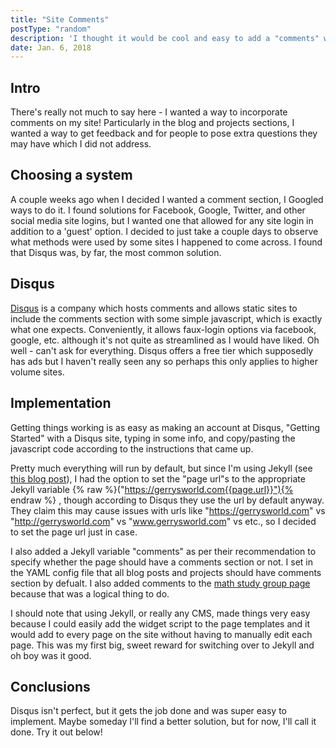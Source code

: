 ```yaml
---
title: "Site Comments"
postType: "random"
description: 'I thought it would be cool and easy to add a "comments" widget to the bottom select pages on my site.'
date: Jan. 6, 2018
---
```


<!-- ********** CONTENT *********** -->
## Intro
There's really not much to say here - I wanted a way to incorporate comments on my site!  Particularly in the blog and projects sections, I wanted a way to get feedback and for people to pose extra questions they may have which I did not address.

## Choosing a system
A couple weeks ago when I decided I wanted a comment section, I Googled ways to do it.  I found solutions for Facebook, Google, Twitter, and other social media site logins, but I wanted one that allowed for any site login in addition to a 'guest' option.  I decided to just take a couple days to observe what methods were used by some sites I happened to come across.  I found that Disqus was, by far, the most common solution.

## Disqus
<a href="https://disqus.com/">Disqus</a> is a company which hosts comments and allows static sites to include the comments section with some simple javascript, which is exactly what one expects.  Conveniently, it allows faux-login options via facebook, google, etc. although it's not quite as streamlined as I would have liked.  Oh well - can't ask for everything.  Disqus offers a free tier which supposedly has ads but I haven't really seen any so perhaps this only applies to higher volume sites.

## Implementation
Getting things working is as easy as making an account at Disqus, "Getting Started" with a Disqus site, typing in some info, and copy/pasting the javascript code according to the instructions that came up.

Pretty much everything will run by default, but since I'm using Jekyll (see <a href="/blog/2017-12-30">this blog post</a>), I had the option to set the "page url"s to the appropriate Jekyll variable 
{% raw %}("https://gerrysworld.com{{page.url}}"){% endraw %}
, though according to Disqus they use the url by default anyway.  They claim this may cause issues with urls like "https://gerrysworld.com" vs "http://gerrysworld.com" vs "www.gerrysworld.com" vs etc., so I decided to set the page url just in case.

I also added a Jekyll variable "comments" as per their recommendation to specify whether the page should have a comments section or not.  I set in the YAML config file that all blog posts and projects should have comments section by defualt.  I also added comments to the <a href="/studygroups">math study group page</a> because that was a logical thing to do.

I should note that using Jekyll, or really any CMS, made things very easy because I could easily add the widget script to the page templates and it would add to every page on the site without having to manually edit each page.  This was my first big, sweet reward for switching over to Jekyll and oh boy was it good.

## Conclusions
Disqus isn't perfect, but it gets the job done and was super easy to implement.  Maybe someday I'll find a better solution, but for now, I'll call it done.  Try it out below!
<!-- ********** CONTENT *********** -->